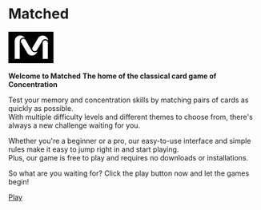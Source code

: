 # Matched

![logo](./public/logo.png)

**Welcome to Matched**
**The home of the classical card game of Concentration**

Test your memory and concentration skills by matching pairs of cards as quickly as possible. <br/>With multiple difficulty levels and different themes to choose from,  there's always a new challenge waiting for you. 


Whether you're a beginner or a pro, our easy-to-use interface and simple rules make it easy to jump right in and start playing. <br/>Plus, our game is free to play and requires no downloads or installations. 

So what are you waiting for? Click the play button now and let the games begin!

[Play](pairsandmatches.onrender.com)